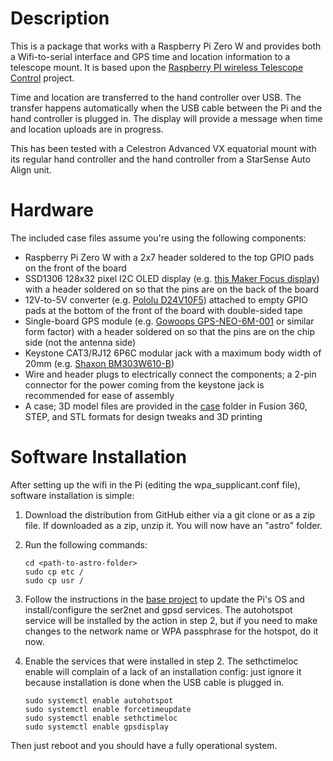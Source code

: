 # Description

This is a package that works with a Raspberry Pi Zero W and provides both a Wifi-to-serial interface and GPS time and location information to a telescope mount. It is based upon the [Raspberry PI wireless Telescope Control][proj-url] project.

Time and location are transferred to the hand controller over USB. The transfer happens automatically when the USB cable between the Pi and the hand controller is plugged in. The display will provide a message when time and location uploads are in progress.

This has been tested with a Celestron Advanced VX equatorial mount with its regular hand controller and the hand controller from a StarSense Auto Align unit.

# Hardware

The included case files assume you're using the following components:  
  
* Raspberry Pi Zero W with a 2x7 header soldered to the top GPIO pads on the front of the board  
* SSD1306 128x32 pixel I2C OLED display (e.g. [this Maker Focus display][oled-url]) with a header soldered on so that the pins are on the back of the board  
* 12V-to-5V converter (e.g. [Pololu D24V10F5][conv-url]) attached to empty GPIO pads at the bottom of the front of the board with double-sided tape  
* Single-board GPS module (e.g. [Gowoops GPS-NEO-6M-001][gps-url] or similar form factor) with a header soldered on so that the pins are on the chip side (not the antenna side)
* Keystone CAT3/RJ12 6P6C modular jack with a maximum body width of 20mm (e.g. [Shaxon BM303W610-B][jack-url])
* Wire and header plugs to electrically connect the components; a 2-pin connector for the power coming from the keystone jack is recommended for ease of assembly
* A case; 3D model files are provided in the [case][case-dir] folder in Fusion 360, STEP, and STL formats for design tweaks and 3D printing

# Software Installation

After setting up the wifi in the Pi (editing the wpa_supplicant.conf file), software installation is simple:

1. Download the distribution from GitHub either via a git clone or as a zip file. If downloaded as a zip, unzip it. You will now have an "astro" folder.  
2. Run the following commands:  

	`cd <path-to-astro-folder>`  
	`sudo cp etc /`  
	`sudo cp usr /`  
3. Follow the instructions in the [base project][proj-url] to update the Pi's OS and install/configure the ser2net and gpsd services. The
autohotspot service will be installed by the action in step 2, but if you need to make changes to the network name or WPA passphrase for the hotspot, do it now.
4. Enable the services that were installed in step 2. The sethctimeloc enable will complain of a lack of an installation config: just ignore it because installation is done when the USB cable is plugged in.  

	`sudo systemctl enable autohotspot`  
	`sudo systemctl enable forcetimeupdate`  
	`sudo systemctl enable sethctimeloc`  
	`sudo systemctl enable gpsdisplay`  

Then just reboot and you should have a fully operational system.

[proj-url]: https://hackaday.io/project/162681-raspberry-pi-wireless-telescope-control
[oled-url]: https://smile.amazon.com/gp/product/B079BN2J8V/
[conv-url]: https://www.pololu.com/product/2831
[gps-url]: https://smile.amazon.com/gp/product/B01AW5QYES/
[jack-url]: https://smile.amazon.com/Shaxon-Cat3-Keystone-White-BM303W610-B/dp/B00J8D0LT0/  
[case-dir]: ./case

